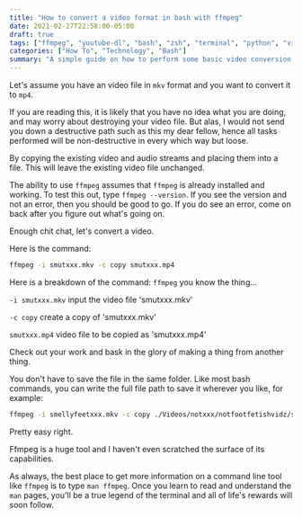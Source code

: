 ```yaml
---
title: "How to convert a video format in bash with ffmpeg"
date: 2021-02-27T22:58:00-05:00
draft: true
tags: ["ffmpeg", "youtube-dl", "bash", "zsh", "terminal", "python", "video", "convert", "comedy"]
categories: ["How To", "Technology", "Bash"]
summary: "A simple guide on how to perform some basic video conversion tasks with `ffmpeg`"
---
```


Let's assume you have an video file in `mkv` format and you want to convert it to `mp4`.

If you are reading this, it is likely that you have no idea what you are doing, and may worry about destroying your video file. But alas, I would not send you down a destructive path such as this my dear fellow, hence all tasks performed will be non-destructive in every which way but loose.

By copying the existing video and audio streams and placing them into a file. This will leave the existing video file unchanged. 

 The ability to use `ffmpeg` assumes that `ffmpeg` is already installed and working. To test this out, type `ffmpeg --version`. If you see the version and not an error, then you should be good to go. If you do see an error, come on back after you figure out what's going on.

Enough chit chat, let's convert a video.

Here is the command:
```bash
ffmpeg -i smutxxx.mkv -c copy smutxxx.mp4 
```

Here is a breakdown of the command:
`ffmpeg` you know the thing...

`-i smutxxx.mkv` input the video file 'smutxxx.mkv'

`-c copy` create a copy of 'smutxxx.mkv'

`smutxxx.mp4` video file to be copied as 'smutxxx.mp4'

Check out your work and bask in the glory of making a thing from another thing. 

You don't have to save the file in the same folder. Like most bash commands, you can write the full file path to save it wherever you like, for example:

```bash
ffmpeg -i smellyfeetxxx.mkv -c copy ./Videos/notxxx/notfootfetishvidz/smellyfeetxxx.mp4
```

Pretty easy right.

Ffmpeg is a huge tool and I haven't even scratched the surface of its capabilities. 

As always, the best place to get more information on a command line tool like `ffmpeg` is to type `man ffmpeg`.
Once you learn to read and understand the `man` pages, you'll be a true legend of the terminal and all of life's rewards will soon follow.

